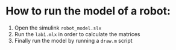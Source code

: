 # How to run the model of a robot:
 1. Open the simulink ```robot_model.slx```
 2. Run the ```lab1.mlx``` in order to calculate the matrices
 3. Finally run the model by running a ```draw.m``` script
 
